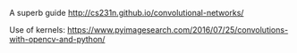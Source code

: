 A superb guide
http://cs231n.github.io/convolutional-networks/

Use of kernels:
https://www.pyimagesearch.com/2016/07/25/convolutions-with-opencv-and-python/
